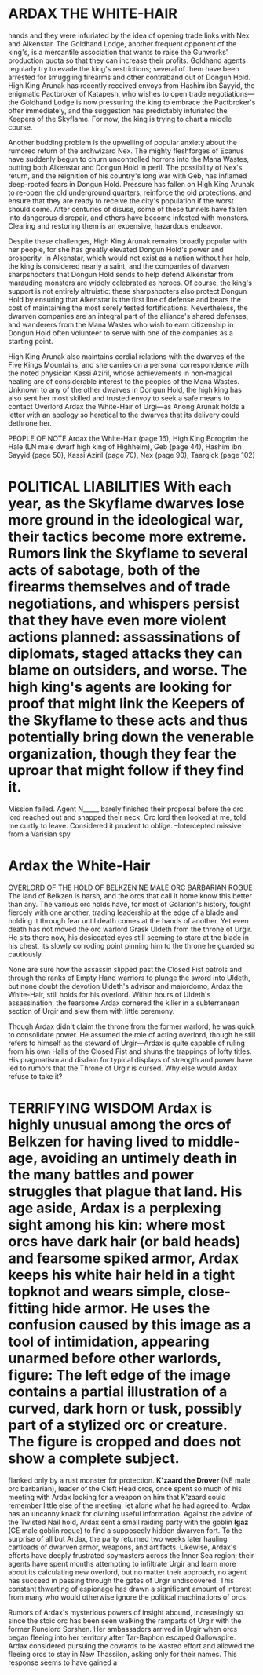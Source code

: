 # ARDAX THE WHITE-HAIR

hands and they were infuriated by the idea of opening trade links with Nex and Alkenstar. The Goldhand Lodge, another frequent opponent of the king's, is a mercantile association that wants to raise the Gunworks' production quota so that they can increase their profits. Goldhand agents regularly try to evade the king's restrictions; several of them have been arrested for smuggling firearms and other contraband out of Dongun Hold. High King Arunak has recently received envoys from Hashim ibn Sayyid, the enigmatic Pactbroker of Katapesh, who wishes to open trade negotiations—the Goldhand Lodge is now pressuring the king to embrace the Pactbroker's offer immediately, and the suggestion has predictably infuriated the Keepers of the Skyflame. For now, the king is trying to chart a middle course.

Another budding problem is the upwelling of popular anxiety about the rumored return of the archwizard Nex. The mighty fleshforges of Ecanus have suddenly begun to churn uncontrolled horrors into the Mana Wastes, putting both Alkenstar and Dongun Hold in peril. The possibility of Nex's return, and the reignition of his country's long war with Geb, has inflamed deep-rooted fears in Dongun Hold. Pressure has fallen on High King Arunak to re-open the old underground quarters, reinforce the old protections, and ensure that they are ready to receive the city's population if the worst should come. After centuries of disuse, some of these tunnels have fallen into dangerous disrepair, and others have become infested with monsters. Clearing and restoring them is an expensive, hazardous endeavor.

Despite these challenges, High King Arunak remains broadly popular with her people, for she has greatly elevated Dongun Hold's power and prosperity. In Alkenstar, which would not exist as a nation without her help, the king is considered nearly a saint, and the companies of dwarven sharpshooters that Dongun Hold sends to help defend Alkenstar from marauding monsters are widely celebrated as heroes. Of course, the king's support is not entirely altruistic: these sharpshooters also protect Dongun Hold by ensuring that Alkenstar is the first line of defense and bears the cost of maintaining the most sorely tested fortifications. Nevertheless, the dwarven companies are an integral part of the alliance's shared defenses, and wanderers from the Mana Wastes who wish to earn citizenship in Dongun Hold often volunteer to serve with one of the companies as a starting point.

High King Arunak also maintains cordial relations with the dwarves of the Five Kings Mountains, and she carries on a personal correspondence with the noted physician Kassi Aziril, whose achievements in non-magical healing are of considerable interest to the peoples of the Mana Wastes. Unknown to any of the other dwarves in Dongun Hold, the high king has also sent her most skilled and trusted envoy to seek a safe means to contact Overlord Ardax the White-Hair of Urgi—as Anong Arunak holds a letter with an apology so heretical to the dwarves that its delivery could dethrone her.

PEOPLE OF NOTE Ardax the White-Hair (page 16), High King Borogrim the Hale (LN male dwarf high king of Highhelm), Geb (page 44), Hashim ibn Sayyid (page 50), Kassi Aziril (page 70), Nex (page 90), Taargick (page 102)

# POLITICAL LIABILITIES With each year, as the Skyflame dwarves lose more ground in the ideological war, their tactics become more extreme. Rumors link the Skyflame to several acts of sabotage, both of the firearms themselves and of trade negotiations, and whispers persist that they have even more violent actions planned: assassinations of diplomats, staged attacks they can blame on outsiders, and worse. The high king's agents are looking for proof that might link the Keepers of the Skyflame to these acts and thus potentially bring down the venerable organization, though they fear the uproar that might follow if they find it.

Mission failed. Agent N_____ barely finished their proposal before the orc lord reached out and snapped their neck. Orc lord then looked at me, told me curtly to leave. Considered it prudent to oblige. –Intercepted missive from a Varisian spy

# Ardax the White-Hair

OVERLORD OF THE HOLD OF BELKZEN NE MALE ORC BARBARIAN ROGUE The land of Belkzen is harsh, and the orcs that call it home know this better than any. The various orc holds have, for most of Golarion's history, fought fiercely with one another, trading leadership at the edge of a blade and holding it through fear until death comes at the hands of another. Yet even death has not moved the orc warlord Grask Uldeth from the throne of Urgir. He sits there now, his desiccated eyes still seeming to stare at the blade in his chest, its slowly corroding point pinning him to the throne he guarded so cautiously.

None are sure how the assassin slipped past the Closed Fist patrols and through the ranks of Empty Hand warriors to plunge the sword into Uldeth, but none doubt the devotion Uldeth's advisor and majordomo, Ardax the White-Hair, still holds for his overlord. Within hours of Uldeth's assassination, the fearsome Ardax cornered the killer in a subterranean section of Urgir and slew them with little ceremony.

Though Ardax didn't claim the throne from the former warlord, he was quick to consolidate power. He assumed the role of acting overlord, though he still refers to himself as the steward of Urgir—Ardax is quite capable of ruling from his own Halls of the Closed Fist and shuns the trappings of lofty titles. His pragmatism and disdain for typical displays of strength and power have led to rumors that the Throne of Urgir is cursed. Why else would Ardax refuse to take it?

# TERRIFYING WISDOM Ardax is highly unusual among the orcs of Belkzen for having lived to middle-age, avoiding an untimely death in the many battles and power struggles that plague that land. His age aside, Ardax is a perplexing sight among his kin: where most orcs have dark hair (or bald heads) and fearsome spiked armor, Ardax keeps his white hair held in a tight topknot and wears simple, close-fitting hide armor. He uses the confusion caused by this image as a tool of intimidation, appearing unarmed before other warlords, figure: The left edge of the image contains a partial illustration of a curved, dark horn or tusk, possibly part of a stylized orc or creature. The figure is cropped and does not show a complete subject.

flanked only by a rust monster for protection. **K'zaard the Drover** (NE male orc barbarian), leader of the Cleft Head orcs, once spent so much of his meeting with Ardax looking for a weapon on him that K'zaard could remember little else of the meeting, let alone what he had agreed to. Ardax has an uncanny knack for divining useful information. Against the advice of the Twisted Nail hold, Ardax sent a small raiding party with the goblin **Igaz** (CE male goblin rogue) to find a supposedly hidden dwarven fort. To the surprise of all but Ardax, the party returned two weeks later hauling cartloads of dwarven armor, weapons, and artifacts. Likewise, Ardax's efforts have deeply frustrated spymasters across the Inner Sea region; their agents have spent months attempting to infiltrate Urgir and learn more about its calculating new overlord, but no matter their approach, no agent has succeed in passing through the gates of Urgir undiscovered. This constant thwarting of espionage has drawn a significant amount of interest from many who would otherwise ignore the political machinations of orcs.

Rumors of Ardax's mysterious powers of insight abound, increasingly so since the stoic orc has been seen walking the ramparts of Urgir with the former Runelord Sorshen. Her ambassadors arrived in Urgir when orcs began fleeing into her territory after Tar-Baphon escaped Gallowspire. Ardax considered pursuing the cowards to be wasted effort and allowed the fleeing orcs to stay in New Thassilon, asking only for their names. This response seems to have gained a
